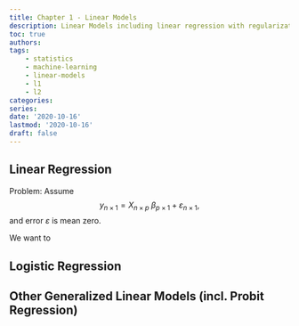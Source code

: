 ```yaml
---
title: Chapter 1 - Linear Models
description: Linear Models including linear regression with regularization, generalized linear models and more.
toc: true
authors:
tags:
    - statistics
    - machine-learning
    - linear-models
    - l1
    - l2
categories:
series:
date: '2020-10-16'
lastmod: '2020-10-16'
draft: false
---
```


## Linear Regression

Problem: Assume
$$
y_{n \times 1} = X_{n \times p} \ \beta_{p \times 1} + \varepsilon_{n \times 1},
$$
and error $\varepsilon$ is mean zero.

We want to 


## Logistic Regression

## Other Generalized Linear Models (incl. Probit Regression)

#